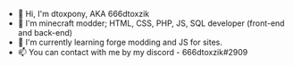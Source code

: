 - 👋 Hi, I'm dtoxpony, AKA 666dtoxzik
- 👀 I'm minecraft modder; HTML, CSS, PHP, JS, SQL developer (front-end and back-end)
- 🌱 I'm currently learning forge modding and JS for sites.
- 📫 You can contact with me by my discord - 666dtoxzik#2909
